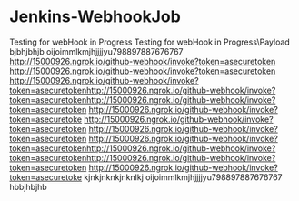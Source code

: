 # Jenkins-WebhookJob
Testing for webHook in Progress
Testing for webHook in Progress\Payload
bjbhjbhjb
oijoimmlkmjhjjjjyu798897887676767
http://15000926.ngrok.io/github-webhook/invoke?token=asecuretoken
http://15000926.ngrok.io/github-webhook/invoke?token=asecuretoken
http://15000926.ngrok.io/github-webhook/invoke?token=asecuretokenhttp://15000926.ngrok.io/github-webhook/invoke?token=asecuretokenhttp://15000926.ngrok.io/github-webhook/invoke?token=asecuretoken
http://15000926.ngrok.io/github-webhook/invoke?token=asecuretoke
http://15000926.ngrok.io/github-webhook/invoke?token=asecuretoken
http://15000926.ngrok.io/github-webhook/invoke?token=asecuretoken
http://15000926.ngrok.io/github-webhook/invoke?token=asecuretokenhttp://15000926.ngrok.io/github-webhook/invoke?token=asecuretokenhttp://15000926.ngrok.io/github-webhook/invoke?token=asecuretoken
http://15000926.ngrok.io/github-webhook/invoke?token=asecuretoke
kjnkjnknkjnknlkj
oijoimmlkmjhjjjjyu798897887676767
hbbjhbjhb
